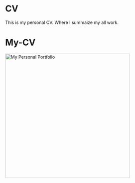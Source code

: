 # CV
This is my personal CV. Where I  summaize my all work.
# My-CV
<a href="https://starsanjiv.github.io/Sanjiv-Portfolio/">
<img src="https://images.unsplash.com/photo-1507238691740-187a5b1d37b8?w=600&auto=format&fit=crop&q=60&ixlib=rb-4.0.3&ixid=M3wxMjA3fDB8MHxzZWFyY2h8N3x8cG9ydGZvbGlvfGVufDB8fDB8fHww" alt="My Personal Portfolio" style="width:400px;height:400px;">
</a>
